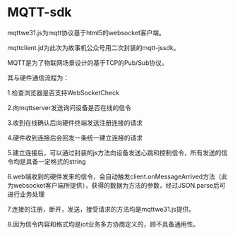 # MQTT-sdk

mqttwe31.js为mqtt协议基于html5的websocket客户端。

mqttclient.jd为此次为故事机公众号用二次封装的mqtt-jssdk。

MQTT是为了物联网场景设计的基于TCP的Pub/Sub协议。

其与硬件通信流程为：

1.检查浏览器是否支持WebSocketCheck

2.向mqttserver发送询问设备是否在线的信令

3.收到在线确认后向硬件终端发送注册连接的请求

4.硬件收到连接后会回发一条统一建立连接的请求

5.建立连接后，可以通过封装的js方法向设备发送心跳和控制信令，所有发送的信令均是具备一定格式的string

6.web端收到的硬件发来的信令，会自动触发client.onMessageArrived方法（此为websocket客户端所提供），获得的数据为方法的参数，经过JSON.parse后可进行业务处理

7.连接的注册，断开，发送，接受请求的方法均是mqttwe31.js提供。

8.因为信令内容和格式均是iot业务多方协商定义的，顾不具备通用性。
